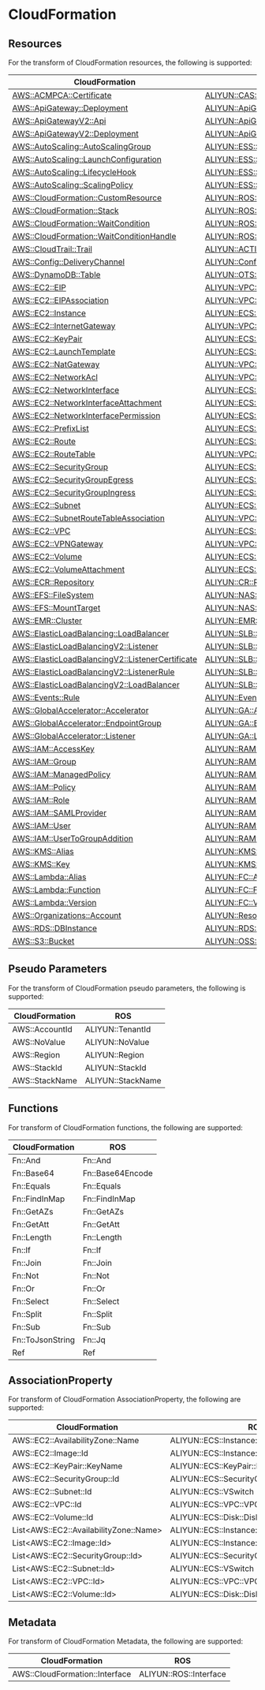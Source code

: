 # CloudFormation

## Resources

For the transform of CloudFormation resources, the following is supported:

| CloudFormation                                                                                                                                             | ROS                                                                                                                                                      |
|------------------------------------------------------------------------------------------------------------------------------------------------------------| -------------------------------------------------------------------------------------------------------------------------------------------------------- |
| [AWS::ACMPCA::Certificate](https://docs.aws.amazon.com/AWSCloudFormation/latest/UserGuide/aws-resource-acmpca-certificate) | [ALIYUN::CAS::Certificate](https://www.alibabacloud.com/help/ros/developer-reference/aliyun-cas-certificate) |
| [AWS::ApiGateway::Deployment](https://docs.aws.amazon.com/AWSCloudFormation/latest/UserGuide/aws-resource-apigateway-deployment) | [ALIYUN::ApiGateway::Deployment](https://www.alibabacloud.com/help/ros/developer-reference/aliyun-apigateway-deployment) |
| [AWS::ApiGatewayV2::Api](https://docs.aws.amazon.com/AWSCloudFormation/latest/UserGuide/aws-resource-apigatewayv2-api) | [ALIYUN::ApiGateway::Api](https://www.alibabacloud.com/help/ros/developer-reference/aliyun-apigateway-api) |
| [AWS::ApiGatewayV2::Deployment](https://docs.aws.amazon.com/AWSCloudFormation/latest/UserGuide/aws-resource-apigatewayv2-deployment) | [ALIYUN::ApiGateway::Deployment](https://www.alibabacloud.com/help/ros/developer-reference/aliyun-apigateway-deployment) |
| [AWS::AutoScaling::AutoScalingGroup](https://docs.aws.amazon.com/AWSCloudFormation/latest/UserGuide/aws-resource-autoscaling-autoscalinggroup) | [ALIYUN::ESS::ScalingGroup](https://www.alibabacloud.com/help/ros/developer-reference/aliyun-ess-scalinggroup) |
| [AWS::AutoScaling::LaunchConfiguration](https://docs.aws.amazon.com/AWSCloudFormation/latest/UserGuide/aws-resource-autoscaling-launchconfiguration) | [ALIYUN::ESS::ScalingConfiguration](https://www.alibabacloud.com/help/ros/developer-reference/aliyun-ess-scalingconfiguration) |
| [AWS::AutoScaling::LifecycleHook](https://docs.aws.amazon.com/AWSCloudFormation/latest/UserGuide/aws-resource-autoscaling-lifecyclehook) | [ALIYUN::ESS::LifecycleHook](https://www.alibabacloud.com/help/ros/developer-reference/aliyun-ess-lifecyclehook) |
| [AWS::AutoScaling::ScalingPolicy](https://docs.aws.amazon.com/AWSCloudFormation/latest/UserGuide/aws-resource-autoscaling-scalingpolicy) | [ALIYUN::ESS::ScalingRule](https://www.alibabacloud.com/help/ros/developer-reference/aliyun-ess-scalingrule) |
| [AWS::CloudFormation::CustomResource](https://docs.aws.amazon.com/AWSCloudFormation/latest/UserGuide/aws-resource-cloudformation-customresource) | [ALIYUN::ROS::CustomResource](https://www.alibabacloud.com/help/ros/developer-reference/aliyun-ros-customresource) |
| [AWS::CloudFormation::Stack](https://docs.aws.amazon.com/AWSCloudFormation/latest/UserGuide/aws-resource-cloudformation-stack) | [ALIYUN::ROS::Stack](https://www.alibabacloud.com/help/ros/developer-reference/aliyun-ros-stack) |
| [AWS::CloudFormation::WaitCondition](https://docs.aws.amazon.com/AWSCloudFormation/latest/UserGuide/aws-resource-cloudformation-waitcondition) | [ALIYUN::ROS::WaitCondition](https://www.alibabacloud.com/help/ros/developer-reference/aliyun-ros-waitcondition) |
| [AWS::CloudFormation::WaitConditionHandle](https://docs.aws.amazon.com/AWSCloudFormation/latest/UserGuide/aws-resource-cloudformation-waitconditionhandle) | [ALIYUN::ROS::WaitConditionHandle](https://www.alibabacloud.com/help/ros/developer-reference/aliyun-ros-waitconditionhandle) |
| [AWS::CloudTrail::Trail](https://docs.aws.amazon.com/AWSCloudFormation/latest/UserGuide/aws-resource-cloudtrail-trail) | [ALIYUN::ACTIONTRAIL::Trail](https://www.alibabacloud.com/help/ros/developer-reference/aliyun-actiontrail-trail) |
| [AWS::Config::DeliveryChannel](https://docs.aws.amazon.com/AWSCloudFormation/latest/UserGuide/aws-resource-config-deliverychannel) | [ALIYUN::Config::DeliveryChannel](https://www.alibabacloud.com/help/ros/developer-reference/aliyun-config-deliverychannel) |
| [AWS::DynamoDB::Table](https://docs.aws.amazon.com/AWSCloudFormation/latest/UserGuide/aws-resource-dynamodb-table) | [ALIYUN::OTS::Table](https://www.alibabacloud.com/help/ros/developer-reference/aliyun-ots-table) |
| [AWS::EC2::EIP](https://docs.aws.amazon.com/AWSCloudFormation/latest/UserGuide/aws-resource-ec2-eip) | [ALIYUN::VPC::EIP](https://www.alibabacloud.com/help/ros/developer-reference/aliyun-vpc-eip) |
| [AWS::EC2::EIPAssociation](https://docs.aws.amazon.com/AWSCloudFormation/latest/UserGuide/aws-resource-ec2-eipassociation) | [ALIYUN::VPC::EIPAssociation](https://www.alibabacloud.com/help/ros/developer-reference/aliyun-vpc-eipassociation) |
| [AWS::EC2::Instance](https://docs.aws.amazon.com/AWSCloudFormation/latest/UserGuide/aws-resource-ec2-instance) | [ALIYUN::ECS::Instance](https://www.alibabacloud.com/help/ros/developer-reference/aliyun-ecs-instance) |
| [AWS::EC2::InternetGateway](https://docs.aws.amazon.com/AWSCloudFormation/latest/UserGuide/aws-resource-ec2-internetgateway) | [ALIYUN::VPC::NatGateway](https://www.alibabacloud.com/help/ros/developer-reference/aliyun-vpc-natgateway) |
| [AWS::EC2::KeyPair](https://docs.aws.amazon.com/AWSCloudFormation/latest/UserGuide/aws-resource-ec2-keypair) | [ALIYUN::ECS::SSHKeyPair](https://www.alibabacloud.com/help/ros/developer-reference/aliyun-ecs-sshkeypair) |
| [AWS::EC2::LaunchTemplate](https://docs.aws.amazon.com/AWSCloudFormation/latest/UserGuide/aws-resource-ec2-launchtemplate) | [ALIYUN::ECS::LaunchTemplate](https://www.alibabacloud.com/help/ros/developer-reference/aliyun-ecs-launchtemplate) |
| [AWS::EC2::NatGateway](https://docs.aws.amazon.com/AWSCloudFormation/latest/UserGuide/aws-resource-ec2-natgateway) | [ALIYUN::VPC::NatGateway](https://www.alibabacloud.com/help/ros/developer-reference/aliyun-vpc-natgateway) |
| [AWS::EC2::NetworkAcl](https://docs.aws.amazon.com/AWSCloudFormation/latest/UserGuide/aws-resource-ec2-networkacl) | [ALIYUN::VPC::NetworkAcl](https://www.alibabacloud.com/help/ros/developer-reference/aliyun-vpc-networkacl) |
| [AWS::EC2::NetworkInterface](https://docs.aws.amazon.com/AWSCloudFormation/latest/UserGuide/aws-resource-ec2-networkinterface) | [ALIYUN::ECS::NetworkInterface](https://www.alibabacloud.com/help/ros/developer-reference/aliyun-ecs-networkinterface) |
| [AWS::EC2::NetworkInterfaceAttachment](https://docs.aws.amazon.com/AWSCloudFormation/latest/UserGuide/aws-resource-ec2-networkinterfaceattachment) | [ALIYUN::ECS::NetworkInterfaceAttachment](https://www.alibabacloud.com/help/ros/developer-reference/aliyun-ecs-networkinterfaceattachment) |
| [AWS::EC2::NetworkInterfacePermission](https://docs.aws.amazon.com/AWSCloudFormation/latest/UserGuide/aws-resource-ec2-networkinterfacepermission) | [ALIYUN::ECS::NetworkInterfacePermission](https://www.alibabacloud.com/help/ros/developer-reference/aliyun-ecs-networkinterfacepermission) |
| [AWS::EC2::PrefixList](https://docs.aws.amazon.com/AWSCloudFormation/latest/UserGuide/aws-resource-ec2-prefixlist) | [ALIYUN::ECS::PrefixList](https://www.alibabacloud.com/help/ros/developer-reference/aliyun-ecs-prefixlist) |
| [AWS::EC2::Route](https://docs.aws.amazon.com/AWSCloudFormation/latest/UserGuide/aws-resource-ec2-route) | [ALIYUN::ECS::Route](https://www.alibabacloud.com/help/ros/developer-reference/aliyun-ecs-route) |
| [AWS::EC2::RouteTable](https://docs.aws.amazon.com/AWSCloudFormation/latest/UserGuide/aws-resource-ec2-routetable) | [ALIYUN::VPC::RouteTable](https://www.alibabacloud.com/help/ros/developer-reference/aliyun-vpc-routetable) |
| [AWS::EC2::SecurityGroup](https://docs.aws.amazon.com/AWSCloudFormation/latest/UserGuide/aws-resource-ec2-securitygroup) | [ALIYUN::ECS::SecurityGroup](https://www.alibabacloud.com/help/ros/developer-reference/aliyun-ecs-securitygroup) |
| [AWS::EC2::SecurityGroupEgress](https://docs.aws.amazon.com/AWSCloudFormation/latest/UserGuide/aws-resource-ec2-securitygroupegress) | [ALIYUN::ECS::SecurityGroupEgress](https://www.alibabacloud.com/help/ros/developer-reference/aliyun-ecs-securitygroupegress) |
| [AWS::EC2::SecurityGroupIngress](https://docs.aws.amazon.com/AWSCloudFormation/latest/UserGuide/aws-resource-ec2-securitygroupingress) | [ALIYUN::ECS::SecurityGroupIngress](https://www.alibabacloud.com/help/ros/developer-reference/aliyun-ecs-securitygroupingress) |
| [AWS::EC2::Subnet](https://docs.aws.amazon.com/AWSCloudFormation/latest/UserGuide/aws-resource-ec2-subnet) | [ALIYUN::ECS::VSwitch](https://www.alibabacloud.com/help/ros/developer-reference/aliyun-ecs-vswitch) |
| [AWS::EC2::SubnetRouteTableAssociation](https://docs.aws.amazon.com/AWSCloudFormation/latest/UserGuide/aws-resource-ec2-subnetroutetableassociation) | [ALIYUN::VPC::RouteTableAssociation](https://www.alibabacloud.com/help/ros/developer-reference/aliyun-vpc-routetableassociation) |
| [AWS::EC2::VPC](https://docs.aws.amazon.com/AWSCloudFormation/latest/UserGuide/aws-resource-ec2-vpc) | [ALIYUN::ECS::VPC](https://www.alibabacloud.com/help/ros/developer-reference/aliyun-ecs-vpc) |
| [AWS::EC2::VPNGateway](https://docs.aws.amazon.com/AWSCloudFormation/latest/UserGuide/aws-resource-ec2-vpngateway) | [ALIYUN::VPC::VpnGateway](https://www.alibabacloud.com/help/ros/developer-reference/aliyun-vpc-vpngateway) |
| [AWS::EC2::Volume](https://docs.aws.amazon.com/AWSCloudFormation/latest/UserGuide/aws-resource-ec2-volume) | [ALIYUN::ECS::Disk](https://www.alibabacloud.com/help/ros/developer-reference/aliyun-ecs-disk) |
| [AWS::EC2::VolumeAttachment](https://docs.aws.amazon.com/AWSCloudFormation/latest/UserGuide/aws-resource-ec2-volumeattachment) | [ALIYUN::ECS::DiskAttachment](https://www.alibabacloud.com/help/ros/developer-reference/aliyun-ecs-diskattachment) |
| [AWS::ECR::Repository](https://docs.aws.amazon.com/AWSCloudFormation/latest/UserGuide/aws-resource-ecr-repository) | [ALIYUN::CR::Repository](https://www.alibabacloud.com/help/ros/developer-reference/aliyun-cr-repository) |
| [AWS::EFS::FileSystem](https://docs.aws.amazon.com/AWSCloudFormation/latest/UserGuide/aws-resource-efs-filesystem) | [ALIYUN::NAS::FileSystem](https://www.alibabacloud.com/help/ros/developer-reference/aliyun-nas-filesystem) |
| [AWS::EFS::MountTarget](https://docs.aws.amazon.com/AWSCloudFormation/latest/UserGuide/aws-resource-efs-mounttarget) | [ALIYUN::NAS::MountTarget](https://www.alibabacloud.com/help/ros/developer-reference/aliyun-nas-mounttarget) |
| [AWS::EMR::Cluster](https://docs.aws.amazon.com/AWSCloudFormation/latest/UserGuide/aws-resource-emr-cluster) | [ALIYUN::EMR::Cluster](https://www.alibabacloud.com/help/ros/developer-reference/aliyun-emr-cluster) |
| [AWS::ElasticLoadBalancing::LoadBalancer](https://docs.aws.amazon.com/AWSCloudFormation/latest/UserGuide/aws-resource-elasticloadbalancing-loadbalancer) | [ALIYUN::SLB::LoadBalancer](https://www.alibabacloud.com/help/ros/developer-reference/aliyun-slb-loadbalancer) |
| [AWS::ElasticLoadBalancingV2::Listener](https://docs.aws.amazon.com/AWSCloudFormation/latest/UserGuide/aws-resource-elasticloadbalancingv2-listener) | [ALIYUN::SLB::Listener](https://www.alibabacloud.com/help/ros/developer-reference/aliyun-slb-listener) |
| [AWS::ElasticLoadBalancingV2::ListenerCertificate](https://docs.aws.amazon.com/AWSCloudFormation/latest/UserGuide/aws-resource-elasticloadbalancingv2-listenercertificate) | [ALIYUN::SLB::Certificate](https://www.alibabacloud.com/help/ros/developer-reference/aliyun-slb-certificate) |
| [AWS::ElasticLoadBalancingV2::ListenerRule](https://docs.aws.amazon.com/AWSCloudFormation/latest/UserGuide/aws-resource-elasticloadbalancingv2-listenerrule) | [ALIYUN::SLB::Rule](https://www.alibabacloud.com/help/ros/developer-reference/aliyun-slb-rule) |
| [AWS::ElasticLoadBalancingV2::LoadBalancer](https://docs.aws.amazon.com/AWSCloudFormation/latest/UserGuide/aws-resource-elasticloadbalancingv2-loadbalancer) | [ALIYUN::SLB::LoadBalancer](https://www.alibabacloud.com/help/ros/developer-reference/aliyun-slb-loadbalancer) |
| [AWS::Events::Rule](https://docs.aws.amazon.com/AWSCloudFormation/latest/UserGuide/aws-resource-events-rule) | [ALIYUN::EventBridge::Rule](https://www.alibabacloud.com/help/ros/developer-reference/aliyun-eventbridge-rule) |
| [AWS::GlobalAccelerator::Accelerator](https://docs.aws.amazon.com/AWSCloudFormation/latest/UserGuide/aws-resource-globalaccelerator-accelerator) | [ALIYUN::GA::Accelerator](https://www.alibabacloud.com/help/ros/developer-reference/aliyun-ga-accelerator) |
| [AWS::GlobalAccelerator::EndpointGroup](https://docs.aws.amazon.com/AWSCloudFormation/latest/UserGuide/aws-resource-globalaccelerator-endpointgroup) | [ALIYUN::GA::EndpointGroup](https://www.alibabacloud.com/help/ros/developer-reference/aliyun-ga-endpointgroup) |
| [AWS::GlobalAccelerator::Listener](https://docs.aws.amazon.com/AWSCloudFormation/latest/UserGuide/aws-resource-globalaccelerator-listener) | [ALIYUN::GA::Listener](https://www.alibabacloud.com/help/ros/developer-reference/aliyun-ga-listener) |
| [AWS::IAM::AccessKey](https://docs.aws.amazon.com/AWSCloudFormation/latest/UserGuide/aws-resource-iam-accesskey) | [ALIYUN::RAM::AccessKey](https://www.alibabacloud.com/help/ros/developer-reference/aliyun-ram-accesskey) |
| [AWS::IAM::Group](https://docs.aws.amazon.com/AWSCloudFormation/latest/UserGuide/aws-resource-iam-group) | [ALIYUN::RAM::Group](https://www.alibabacloud.com/help/ros/developer-reference/aliyun-ram-group) |
| [AWS::IAM::ManagedPolicy](https://docs.aws.amazon.com/AWSCloudFormation/latest/UserGuide/aws-resource-iam-managedpolicy) | [ALIYUN::RAM::ManagedPolicy](https://www.alibabacloud.com/help/ros/developer-reference/aliyun-ram-managedpolicy) |
| [AWS::IAM::Policy](https://docs.aws.amazon.com/AWSCloudFormation/latest/UserGuide/aws-resource-iam-policy) | [ALIYUN::RAM::ManagedPolicy](https://www.alibabacloud.com/help/ros/developer-reference/aliyun-ram-managedpolicy) |
| [AWS::IAM::Role](https://docs.aws.amazon.com/AWSCloudFormation/latest/UserGuide/aws-resource-iam-role) | [ALIYUN::RAM::Role](https://www.alibabacloud.com/help/ros/developer-reference/aliyun-ram-role) |
| [AWS::IAM::SAMLProvider](https://docs.aws.amazon.com/AWSCloudFormation/latest/UserGuide/aws-resource-iam-samlprovider) | [ALIYUN::RAM::SAMLProvider](https://www.alibabacloud.com/help/ros/developer-reference/aliyun-ram-samlprovider) |
| [AWS::IAM::User](https://docs.aws.amazon.com/AWSCloudFormation/latest/UserGuide/aws-resource-iam-user) | [ALIYUN::RAM::User](https://www.alibabacloud.com/help/ros/developer-reference/aliyun-ram-user) |
| [AWS::IAM::UserToGroupAddition](https://docs.aws.amazon.com/AWSCloudFormation/latest/UserGuide/aws-resource-iam-usertogroupaddition) | [ALIYUN::RAM::UserToGroupAddition](https://www.alibabacloud.com/help/ros/developer-reference/aliyun-ram-usertogroupaddition) |
| [AWS::KMS::Alias](https://docs.aws.amazon.com/AWSCloudFormation/latest/UserGuide/aws-resource-kms-alias) | [ALIYUN::KMS::Alias](https://www.alibabacloud.com/help/ros/developer-reference/aliyun-kms-alias) |
| [AWS::KMS::Key](https://docs.aws.amazon.com/AWSCloudFormation/latest/UserGuide/aws-resource-kms-key) | [ALIYUN::KMS::Key](https://www.alibabacloud.com/help/ros/developer-reference/aliyun-kms-key) |
| [AWS::Lambda::Alias](https://docs.aws.amazon.com/AWSCloudFormation/latest/UserGuide/aws-resource-lambda-alias) | [ALIYUN::FC::Alias](https://www.alibabacloud.com/help/ros/developer-reference/aliyun-fc-alias) |
| [AWS::Lambda::Function](https://docs.aws.amazon.com/AWSCloudFormation/latest/UserGuide/aws-resource-lambda-function) | [ALIYUN::FC::Function](https://www.alibabacloud.com/help/ros/developer-reference/aliyun-fc-function) |
| [AWS::Lambda::Version](https://docs.aws.amazon.com/AWSCloudFormation/latest/UserGuide/aws-resource-lambda-version) | [ALIYUN::FC::Version](https://www.alibabacloud.com/help/ros/developer-reference/aliyun-fc-version) |
| [AWS::Organizations::Account](https://docs.aws.amazon.com/AWSCloudFormation/latest/UserGuide/aws-resource-organizations-account) | [ALIYUN::ResourceManager::Account](https://www.alibabacloud.com/help/ros/developer-reference/aliyun-resourcemanager-account) |
| [AWS::RDS::DBInstance](https://docs.aws.amazon.com/AWSCloudFormation/latest/UserGuide/aws-resource-rds-dbinstance) | [ALIYUN::RDS::DBInstance](https://www.alibabacloud.com/help/ros/developer-reference/aliyun-rds-dbinstance) |
| [AWS::S3::Bucket](https://docs.aws.amazon.com/AWSCloudFormation/latest/UserGuide/aws-resource-s3-bucket) | [ALIYUN::OSS::Bucket](https://www.alibabacloud.com/help/ros/developer-reference/aliyun-oss-bucket) |

## Pseudo Parameters

For the transform of CloudFormation pseudo parameters, the following is supported:

| CloudFormation | ROS               |
|----------------|-------------------|
| AWS::AccountId | ALIYUN::TenantId  |
| AWS::NoValue   | ALIYUN::NoValue   |
| AWS::Region    | ALIYUN::Region    |
| AWS::StackId   | ALIYUN::StackId   |
| AWS::StackName | ALIYUN::StackName |

## Functions

For transform of CloudFormation functions, the following are supported:

| CloudFormation   | ROS              |
|------------------|------------------|
| Fn::And          | Fn::And          |
| Fn::Base64       | Fn::Base64Encode |
| Fn::Equals       | Fn::Equals       |
| Fn::FindInMap    | Fn::FindInMap    |
| Fn::GetAZs       | Fn::GetAZs       |
| Fn::GetAtt       | Fn::GetAtt       |
| Fn::Length       | Fn::Length       |
| Fn::If           | Fn::If           |
| Fn::Join         | Fn::Join         |
| Fn::Not          | Fn::Not          |
| Fn::Or           | Fn::Or           |
| Fn::Select       | Fn::Select       |
| Fn::Split        | Fn::Split        |
| Fn::Sub          | Fn::Sub          |
| Fn::ToJsonString | Fn::Jq           |
| Ref              | Ref              |

## AssociationProperty

For transform of CloudFormation AssociationProperty, the following are supported:

| CloudFormation                           | ROS                                         |
|------------------------------------------|---------------------------------------------|
| AWS::EC2::AvailabilityZone::Name         | ALIYUN::ECS::Instance::ZoneId               | 
| AWS::EC2::Image::Id                      | ALIYUN::ECS::Instance::ImageId              | 
| AWS::EC2::KeyPair::KeyName               | ALIYUN::ECS::KeyPair::KeyPairName           | 
| AWS::EC2::SecurityGroup::Id              | ALIYUN::ECS::SecurityGroup::SecurityGroupId | 
| AWS::EC2::Subnet::Id                     | ALIYUN::ECS::VSwitch                        | 
| AWS::EC2::VPC::Id                        | ALIYUN::ECS::VPC::VPCId                     | 
| AWS::EC2::Volume::Id                     | ALIYUN::ECS::Disk::DiskId                   | 
| List\<AWS::EC2::AvailabilityZone::Name\> | ALIYUN::ECS::Instance::ZoneId               | 
| List\<AWS::EC2::Image::Id\>              | ALIYUN::ECS::Instance::ImageId              | 
| List\<AWS::EC2::SecurityGroup::Id\>      | ALIYUN::ECS::SecurityGroup::SecurityGroupId | 
| List\<AWS::EC2::Subnet::Id\>             | ALIYUN::ECS::VSwitch                        | 
| List\<AWS::EC2::VPC::Id\>                | ALIYUN::ECS::VPC::VPCId                     | 
| List\<AWS::EC2::Volume::Id\>             | ALIYUN::ECS::Disk::DiskId                   | 

## Metadata

For transform of CloudFormation Metadata, the following are supported:

| CloudFormation                 | ROS                    |
|--------------------------------|------------------------|
| AWS::CloudFormation::Interface | ALIYUN::ROS::Interface |

